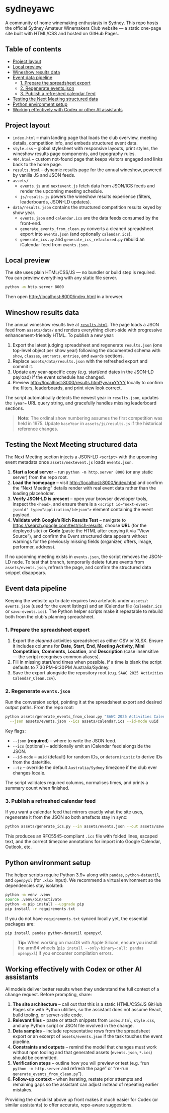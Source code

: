 # sydneyawc

A community of home winemaking enthusiasts in Sydney. This repo hosts the official Sydney Amateur Winemakers Club website — a static one-page site built with HTML/CSS and hosted on GitHub Pages.

## Table of contents
- [Project layout](#project-layout)
- [Local preview](#local-preview)
- [Wineshow results data](#wineshow-results-data)
- [Event data pipeline](#event-data-pipeline)
  - [1. Prepare the spreadsheet export](#1-prepare-the-spreadsheet-export)
  - [2. Regenerate events.json](#2-regenerate-eventsjson)
  - [3. Publish a refreshed calendar feed](#3-publish-a-refreshed-calendar-feed)
- [Testing the Next Meeting structured data](#testing-the-next-meeting-structured-data)
- [Python environment setup](#python-environment-setup)
- [Working effectively with Codex or other AI assistants](#working-effectively-with-codex-or-other-ai-assistants)

## Project layout

- `index.html` – main landing page that loads the club overview, meeting details, competition info, and embeds structured event data.
- `style.css` – global stylesheet with responsive layouts, print styles, the wineshow results page components, and typography rules.
- `404.html` – custom not-found page that keeps visitors engaged and links back to the home page.
- `results.html` – dynamic results page for the annual wineshow, powered by vanilla JS and JSON feeds.
- `assets/`
  - `events.js` and `nextevent.js` fetch data from JSON/ICS feeds and render the upcoming meeting schedule.
  - `js/results.js` powers the wineshow results experience (filters, leaderboards, JSON-LD updates).
- `data/results.json` contains the structured competition results keyed by show year.
  - `events.json` and `calendar.ics` are the data feeds consumed by the front-end.
  - `generate_events_from_clean.py` converts a cleaned spreadsheet export into `events.json` (and optionally `calendar.ics`).
  - `generate_ics.py` and `generate_ics_refactored.py` rebuild an iCalendar feed from `events.json`.

## Local preview

The site uses plain HTML/CSS/JS — no bundler or build step is required. You can preview everything with any static file server.

```bash
python -m http.server 8000
```

Then open <http://localhost:8000/index.html> in a browser.

## Wineshow results data

The annual wineshow results live at [`results.html`](./results.html). The page loads a JSON feed from `assets/data/` and renders everything client-side with progressive enhancement-friendly HTML. To publish a new year:

1. Export the latest judging spreadsheet and regenerate `results.json` (one top-level object per show year) following the documented schema with `show`, `classes`, `entrants`, `entries`, and `awards` sections.
2. Replace `assets/data/results.json` with the refreshed export and commit it.
3. Update any year-specific copy (e.g. start/end dates in the JSON-LD payload) if the event schedule has changed.
4. Preview <http://localhost:8000/results.html?year=YYYY> locally to confirm the filters, leaderboards, and print view look correct.

The script automatically detects the newest year in `results.json`, updates the `?year=` URL query string, and gracefully handles missing leaderboard sections.

> **Note:** The ordinal show numbering assumes the first competition was held in 1975. Update `baseYear` in `assets/js/results.js` if the historical reference changes.

## Testing the Next Meeting structured data

The Next Meeting section injects a JSON-LD `<script>` with the upcoming event metadata once `assets/nextevent.js` loads `events.json`.

1. **Start a local server** – run `python -m http.server 8000` (or any static server) from the repo root.
2. **Load the homepage** – visit <http://localhost:8000/index.html> and confirm the “Next Meeting” details render with real event data rather than the loading placeholder.
3. **Verify JSON-LD is present** – open your browser developer tools, inspect the `<head>`, and ensure there is a `<script id="next-event-jsonld" type="application/ld+json">` element containing the event payload.
4. **Validate with Google’s Rich Results Test** – navigate to <https://search.google.com/test/rich-results>, choose **URL** (for the deployed site) or **Code** (paste the HTML after copying it via “View Source”), and confirm the Event structured data appears without warnings for the previously missing fields (organizer, offers, image, performer, address).

If no upcoming meeting exists in `events.json`, the script removes the JSON-LD node. To test that branch, temporarily delete future events from `assets/events.json`, refresh the page, and confirm the structured data snippet disappears.

## Event data pipeline

Keeping the website up to date requires two artefacts under `assets/`: `events.json` (used for the event listings) and an iCalendar file (`calendar.ics` or `sawc-events.ics`). The Python helper scripts make it repeatable to rebuild both from the club's planning spreadsheet.

### 1. Prepare the spreadsheet export

1. Export the _cleaned_ activities spreadsheet as either CSV or XLSX. Ensure it includes columns for **Date**, **Start**, **End**, **Meeting Activity**, **Mini Competition**, **Comments**, **Location**, and **Description** (case insensitive — the script recognises common aliases).
2. Fill in missing start/end times when possible. If a time is blank the script defaults to 7:30 PM–9:30 PM Australia/Sydney.
3. Save the export alongside the repository root (e.g. `SAWC 2025 Activities Calendar_Clean.csv`).

### 2. Regenerate `events.json`

Run the conversion script, pointing it at the spreadsheet export and desired output paths. From the repo root:

```bash
python assets/generate_events_from_clean.py "SAWC 2025 Activities Calendar_Clean.csv" \
  --json assets/events.json --ics assets/calendar.ics --id-mode uuid
```

Key flags:

- `--json` (**required**) – where to write the JSON feed.
- `--ics` (optional) – additionally emit an iCalendar feed alongside the JSON.
- `--id-mode` – `uuid` (default) for random IDs, or `deterministic` to derive IDs from the date/title.
- `--tz` – override the default `Australia/Sydney` timezone if the club ever changes locale.

The script validates required columns, normalises times, and prints a summary count when finished.

### 3. Publish a refreshed calendar feed

If you want a calendar feed that mirrors exactly what the site uses, regenerate it from the JSON so both artefacts stay in sync:

```bash
python assets/generate_ics.py --in assets/events.json --out assets/sawc-events.ics
```

This produces an RFC5545-compliant `.ics` file with folded lines, escaped text, and the correct timezone annotations for import into Google Calendar, Outlook, etc.

## Python environment setup

The helper scripts require Python 3.9+ along with `pandas`, `python-dateutil`, and `openpyxl` (for `.xlsx` input). We recommend a virtual environment so the dependencies stay isolated:

```bash
python -m venv .venv
source .venv/bin/activate
python -m pip install --upgrade pip
pip install -r requirements.txt
```

If you do not have `requirements.txt` synced locally yet, the essential packages are:

```bash
pip install pandas python-dateutil openpyxl
```

> **Tip:** When working on macOS with Apple Silicon, ensure you install the arm64 wheels (`pip install --only-binary=:all: pandas openpyxl`) if you encounter compilation errors.

## Working effectively with Codex or other AI assistants

AI models deliver better results when they understand the full context of a change request. Before prompting, share:

1. **The site architecture** – call out that this is a static HTML/CSS/JS GitHub Pages site with Python utilities, so the assistant does not assume React, build tooling, or server-side code.
2. **Relevant files** – paste or attach snippets from `index.html`, `style.css`, and any Python script or JSON file involved in the change.
3. **Data samples** – include representative rows from the spreadsheet export or an excerpt of `assets/events.json` if the task touches the event pipeline.
4. **Constraints and outputs** – remind the model that changes must work without npm tooling and that generated assets (`events.json`, `*.ics`) should be committed.
5. **Verification steps** – outline how you will preview or test (e.g. “run `python -m http.server` and refresh the page” or “re-run `generate_events_from_clean.py`”).
6. **Follow-up context** – when iterating, restate prior attempts and remaining gaps so the assistant can adjust instead of repeating earlier mistakes.

Providing the checklist above up front makes it much easier for Codex (or similar assistants) to offer accurate, repo-aware suggestions.
